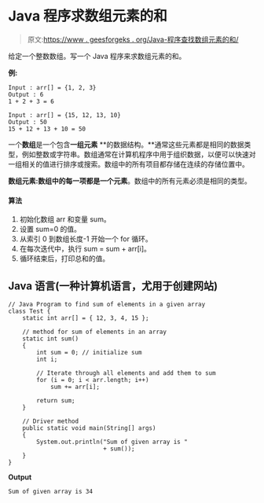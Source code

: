 # Java 程序求数组元素的和

> 原文:[https://www . geesforgeks . org/Java-程序查找数组元素的和/](https://www.geeksforgeeks.org/java-program-to-find-sum-of-array-elements/)

给定一个整数数组。写一个 Java 程序来求数组元素的和。

**例:**

```
Input : arr[] = {1, 2, 3}
Output : 6
1 + 2 + 3 = 6

Input : arr[] = {15, 12, 13, 10}
Output : 50
15 + 12 + 13 + 10 = 50
```

一个**数组**是一个包含**一组元素** **的数据结构。**通常这些元素都是相同的数据类型，例如整数或字符串。数组通常在计算机程序中用于组织数据，以便可以快速对一组相关的值进行排序或搜索。数组中的所有项目都存储在连续的存储位置中。

**数组元素:**数组中的每一项都是一个**元素**。数组中的所有元素必须是相同的类型。

#### 算法

1.  初始化数组 arr 和变量 sum。
2.  设置 sum=0 的值。
3.  从索引 0 到数组长度-1 开始一个 for 循环。
4.  在每次迭代中，执行 sum = sum + arr[i]。
5.  循环结束后，打印总和的值。

## Java 语言(一种计算机语言，尤用于创建网站)

```
// Java Program to find sum of elements in a given array
class Test {
    static int arr[] = { 12, 3, 4, 15 };

    // method for sum of elements in an array
    static int sum()
    {
        int sum = 0; // initialize sum
        int i;

        // Iterate through all elements and add them to sum
        for (i = 0; i < arr.length; i++)
            sum += arr[i];

        return sum;
    }

    // Driver method
    public static void main(String[] args)
    {
        System.out.println("Sum of given array is "
                           + sum());
    }
}
```

**Output**

```
Sum of given array is 34
```